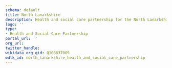 ```yaml
---
schema: default
title: North Lanarkshire
description: Health and social care partnership for the North Lanarkshire area
logo: ''
type:
- Health and Social Care Partnership
portal_url: ''
org_url: 
twitter_handle: 
wikidata_org_qid: Q108837009
wdtk_id: north_lanarkshire_health_and_social_care_partnership
---
```

